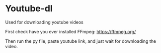 # Youtube-dl
Used for downloading youtube videos

First check have you ever installed FFmpeg: https://ffmpeg.org/

Then run the py file, paste youtube link, and just wait for downloading the video.
